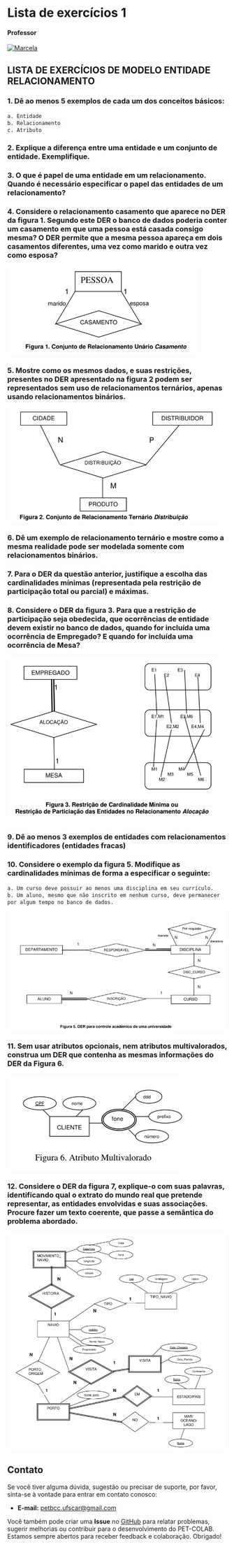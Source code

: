 # Lista de exercícios 1

#### Professor
[![Marcela](https://img.shields.io/badge/Marcela_Xavier-%2300599C.svg?style=for-the-badge&logo=GoogleScholar&logoColor=white)](https://site.dc.ufscar.br/docente/5cee7e5d48365a001679f750)

## LISTA DE EXERCÍCIOS DE MODELO ENTIDADE RELACIONAMENTO

### 1. Dê ao menos 5 exemplos de cada um dos conceitos básicos:
    a. Entidade
    b. Relacionamento
    c. Atributo

### 2. Explique a diferença entre uma entidade e um conjunto de entidade. Exemplifique.

### 3. O que é papel de uma entidade em um relacionamento. Quando é necessário especificar o papel das entidades de um relacionamento?

### 4. Considere o relacionamento casamento que aparece no DER da figura 1. Segundo este DER o banco de dados poderia conter um casamento em que uma pessoa está casada consigo mesma? O DER permite que a mesma pessoa apareça em dois casamentos diferentes, uma vez como marido e outra vez como esposa?

![Imagem 1](https://github.com/petbccufscar/.github/raw/main/pet-colab/BD/Marcela/lista1_ex4.png)

### 5. Mostre como os mesmos dados, e suas restrições, presentes no DER apresentado na figura 2 podem ser representados sem uso de relacionamentos ternários, apenas usando relacionamentos binários.

![Imagem 2](https://github.com/petbccufscar/.github/raw/main/pet-colab/BD/Marcela/lista1_ex5.png)

### 6. Dê um exemplo de relacionamento ternário e mostre como a mesma realidade pode ser modelada somente com relacionamentos binários.

### 7. Para o DER da questão anterior, justifique a escolha das cardinalidades mínimas (representada pela restrição de participação total ou parcial) e máximas.

### 8. Considere o DER da figura 3. Para que a restrição de participação seja obedecida, que ocorrências de entidade devem existir no banco de dados, quando for incluída uma ocorrência de Empregado? E quando for incluída uma ocorrência de Mesa?

![Imagem 3](https://github.com/petbccufscar/.github/raw/main/pet-colab/BD/Marcela/lista1_ex8.png)

### 9. Dê ao menos 3 exemplos de entidades com relacionamentos identificadores (entidades fracas)

### 10. Considere o exemplo da figura 5. Modifique as cardinalidades mínimas de forma a especificar o seguinte:
    a. Um curso deve possuir ao menos uma disciplina em seu currículo.
    b. Um aluno, mesmo que não inscrito em nenhum curso, deve permanecer por algum tempo no banco de dados.
    
![Imagem 4](https://github.com/petbccufscar/.github/raw/main/pet-colab/BD/Marcela/lista1_ex10.png)

### 11. Sem usar atributos opcionais, nem atributos multivalorados, construa um DER que contenha as mesmas informações do DER da Figura 6.

![Imagem 5](https://github.com/petbccufscar/.github/raw/main/pet-colab/BD/Marcela/lista1_ex11.png)

### 12. Considere o DER da figura 7, explique-o com suas palavras, identificando qual o extrato do mundo real que pretende representar, as entidades envolvidas e suas associações. Procure fazer um texto coerente, que passe a semântica do problema abordado.

![Imagem 6](https://github.com/petbccufscar/.github/raw/main/pet-colab/BD/Marcela/lista1_ex12.png)

## Contato

Se você tiver alguma dúvida, sugestão ou precisar de suporte, por favor, sinta-se à vontade para entrar em contato conosco:

- **E-mail:** petbcc.ufscar@gmail.com

Você também pode criar uma **Issue** no [GitHub](https://github.com/petbccufscar/pet-colab/issues) para relatar problemas, sugerir melhorias ou contribuir para o desenvolvimento do PET-COLAB. Estamos sempre abertos para receber feedback e colaboração. Obrigado!